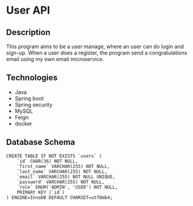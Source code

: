# User API

## Description
This program aims to be a user manage, where an user can do login and sign-up. When a user does a register, the program send a congratulations email using my own email microservice. 

## Technologies
- Java
- Spring boot
- Spring security
- MySQL
- Feign
- docker

## Database Schema 
```
CREATE TABLE IF NOT EXISTS `users` (
    `id` CHAR(36) NOT NULL,
    `first_name` VARCHAR(255) NOT NULL,
    `last_name` VARCHAR(255) NOT NULL,
    `email` VARCHAR(255) NOT NULL UNIQUE, 
    `password` VARCHAR(255) NOT NULL,
    `role` ENUM('ADMIN', 'USER') NOT NULL,
    PRIMARY KEY (`id`)
) ENGINE=InnoDB DEFAULT CHARSET=utf8mb4;
```

